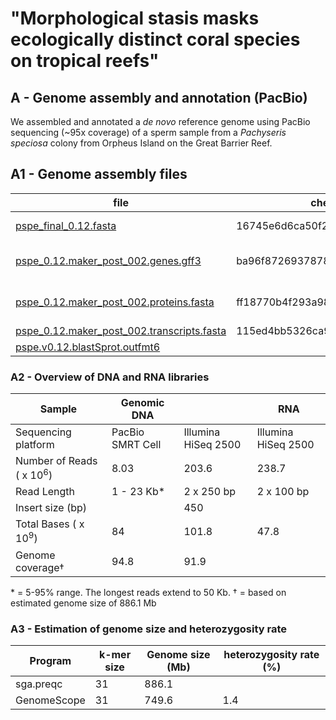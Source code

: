 # "Morphological stasis masks ecologically distinct coral species on tropical reefs"

## A - Genome assembly and annotation (PacBio)

We assembled and annotated a *de novo* reference genome using PacBio sequencing (~95x coverage) of a sperm sample from a *Pachyseris speciosa* colony from Orpheus Island on the Great Barrier Reef. 

## A1 - Genome assembly files

| file                                                         | checksum                         | description            |
| ------------------------------------------------------------ | -------------------------------- | ---------------------- |
| [pspe_final_0.12.fasta](pspe_final_0.12.fasta.gz)            | 16745e6d6ca50f29c7bd7755740ed88a | genome scaffolds       |
| [pspe_0.12.maker_post_002.genes.gff3](pspe_0.12.maker_post_002.genes.gff3.gz) | ba96f872693787865886f90a7782171b | gene models (GFF)      |
| [pspe_0.12.maker_post_002.proteins.fasta](pspe_0.12.maker_post_002.proteins.fasta.gz) | ff18770b4f293a9832f04441d541d587 | gene models (proteins) |
| [pspe_0.12.maker_post_002.transcripts.fasta](pspe_0.12.maker_post_002.transcripts.fasta.gz) | 115ed4bb5326ca96193be43b48f72b42 | transcripts            |
| [pspe.v0.12.blastSprot.outfmt6](pspe.v0.12.blastSprot.outfmt6.gz) |                                  |                        |

### A2 - Overview of DNA and RNA libraries

| Sample                              | Genomic DNA      |                     | RNA                 |
| ----------------------------------- | ---------------- | ------------------- | ------------------- |
| Sequencing platform                 | PacBio SMRT Cell | Illumina HiSeq 2500 | Illumina HiSeq 2500 |
| Number of Reads ( x 10<sup>6</sup>) | 8.03             | 203.6               | 238.7               |
| Read Length                         | 1 - 23 Kb*       | 2 x 250 bp          | 2 x 100 bp          |
| Insert size (bp)                    |                  | 450                 |                     |
| Total Bases ( x 10<sup>9</sup>)     | 84               | 101.8               | 47.8                |
| Genome  coverage†                   | 94.8             | 91.9                |                     |

\* = 5-95% range. The longest reads extend to 50 Kb. † = based on estimated genome size of 886.1 Mb

### A3 - **Estimation of genome size and heterozygosity rate**

| Program     | k-mer size | Genome size  (Mb) | heterozygosity  rate (%) |
| ----------- | ---------- | ----------------- | ------------------------ |
| sga.preqc   | 31         | 886.1             |                          |
| GenomeScope | 31         | 749.6             | 1.4                      |

### 